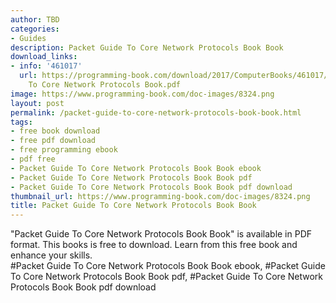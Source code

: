 ```yaml
---
author: TBD
categories:
- Guides
description: Packet Guide To Core Network Protocols Book Book
download_links:
- info: '461017'
  url: https://programming-book.com/download/2017/ComputerBooks/461017/Packet Guide
    To Core Network Protocols Book.pdf
image: https://www.programming-book.com/doc-images/8324.png
layout: post
permalink: /packet-guide-to-core-network-protocols-book-book.html
tags:
- free book download
- free pdf download
- free programming ebook
- pdf free
- Packet Guide To Core Network Protocols Book Book ebook
- Packet Guide To Core Network Protocols Book Book pdf
- Packet Guide To Core Network Protocols Book Book pdf download
thumbnail_url: https://www.programming-book.com/doc-images/8324.png
title: Packet Guide To Core Network Protocols Book Book
---
```


 
<div class="item-desc text-justify">
  "Packet Guide To Core Network Protocols Book Book" is available in PDF format. This books is free to download. Learn from this free book and enhance your skills.
  <br>
  #Packet Guide To Core Network Protocols Book Book ebook, #Packet Guide To Core Network Protocols Book Book pdf, #Packet Guide To Core Network Protocols Book Book pdf download
</div>